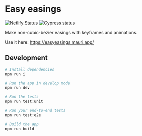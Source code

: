 # Easy easings

[![Netlify Status](https://api.netlify.com/api/v1/badges/389499b3-5eff-4822-8fb8-4b4def71525e/deploy-status)](https://app.netlify.com/sites/custom-easings-with-keyframes/deploys)
[![Cypress status](https://img.shields.io/endpoint?url=https://dashboard.cypress.io/badge/simple/x4o3zk/main&style=flat&logo=cypress)](https://dashboard.cypress.io/projects/x4o3zk/runs)

Make non-cubic-bezier easings with keyframes and animations.

Use it here:
https://easyeasings.mauri.app/

## Development

```zsh
# Install dependencies
npm run i

# Run the app in develop mode
npm run dev

# Run the tests
npm run test:unit

# Run your end-to-end tests
npm run test:e2e

# Build the app
npm run build
```

